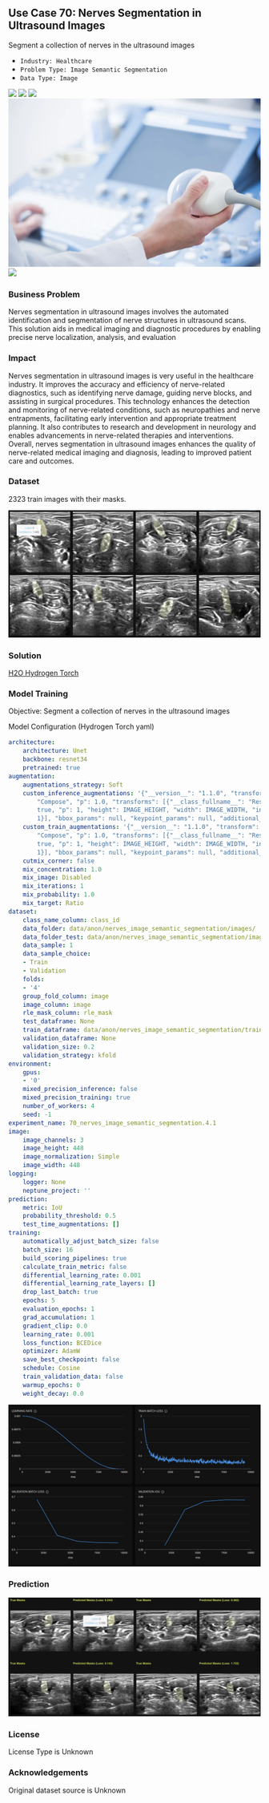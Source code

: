 ## Use Case 70: Nerves Segmentation in Ultrasound Images

Segment a collection of nerves in the ultrasound images

- `Industry: Healthcare`
- `Problem Type: Image Semantic Segmentation`
- `Data Type: Image`

![](https://github.com/h2oai/ht-catalog/blob/646864e3c695f7c721514159bd6c59520dab7438/Assets/use-cases/ultrasound_images_of_brachial_plexus/cover.png)
![](https://github.com/h2oai/ht-catalog/blob/646864e3c695f7c721514159bd6c59520dab7438/Assets/use-cases/ultrasound_images_of_brachial_plexus/cover.jpg)
![](https://github.com/h2oai/ht-catalog/blob/646864e3c695f7c721514159bd6c59520dab7438/Assets/use-cases/ultrasound_images_of_brachial_plexus/cover.jpeg)
![](https://github.com/h2oai/ht-catalog/blob/646864e3c695f7c721514159bd6c59520dab7438/Assets/use-cases/ultrasound_images_of_brachial_plexus/cover.webp)
![](https://github.com/h2oai/ht-catalog/blob/646864e3c695f7c721514159bd6c59520dab7438/Assets/use-cases/ultrasound_images_of_brachial_plexus/cover)

### Business Problem 

Nerves segmentation in ultrasound images involves the automated identification and segmentation of nerve structures in ultrasound scans. This solution aids in medical imaging and diagnostic procedures by enabling precise nerve localization, analysis, and evaluation

### Impact

Nerves segmentation in ultrasound images is very useful in the healthcare industry. It improves the accuracy and efficiency of nerve-related diagnostics, such as identifying nerve damage, guiding nerve blocks, and assisting in surgical procedures. This technology enhances the detection and monitoring of nerve-related conditions, such as neuropathies and nerve entrapments, facilitating early intervention and appropriate treatment planning. It also contributes to research and development in neurology and enables advancements in nerve-related therapies and interventions. Overall, nerves segmentation in ultrasound images enhances the quality of nerve-related medical imaging and diagnosis, leading to improved patient care and outcomes.

### Dataset

2323 train images with their masks. 

![train data](https://github.com/h2oai/ht-catalog/blob/646864e3c695f7c721514159bd6c59520dab7438/Assets/use-cases/ultrasound_images_of_brachial_plexus/train%20data.png)

### Solution

[H2O Hydrogen Torch](https://docs.h2o.ai/h2o-hydrogen-torch/)

### Model Training

Objective: Segment a collection of nerves in the ultrasound images

Model Configuration (Hydrogen Torch yaml)

```yaml
architecture:
    architecture: Unet
    backbone: resnet34
    pretrained: true
augmentation:
    augmentations_strategy: Soft
    custom_inference_augmentations: '{"__version__": "1.1.0", "transform": {"__class_fullname__":
        "Compose", "p": 1.0, "transforms": [{"__class_fullname__": "Resize", "always_apply":
        true, "p": 1, "height": IMAGE_HEIGHT, "width": IMAGE_WIDTH, "interpolation":
        1}], "bbox_params": null, "keypoint_params": null, "additional_targets": {}}}'
    custom_train_augmentations: '{"__version__": "1.1.0", "transform": {"__class_fullname__":
        "Compose", "p": 1.0, "transforms": [{"__class_fullname__": "Resize", "always_apply":
        true, "p": 1, "height": IMAGE_HEIGHT, "width": IMAGE_WIDTH, "interpolation":
        1}], "bbox_params": null, "keypoint_params": null, "additional_targets": {}}}'
    cutmix_corner: false
    mix_concentration: 1.0
    mix_image: Disabled
    mix_iterations: 1
    mix_probability: 1.0
    mix_target: Ratio
dataset:
    class_name_column: class_id
    data_folder: data/anon/nerves_image_semantic_segmentation/images/
    data_folder_test: data/anon/nerves_image_semantic_segmentation/images/
    data_sample: 1
    data_sample_choice:
    - Train
    - Validation
    folds:
    - '4'
    group_fold_column: image
    image_column: image
    rle_mask_column: rle_mask
    test_dataframe: None
    train_dataframe: data/anon/nerves_image_semantic_segmentation/train.pq
    validation_dataframe: None
    validation_size: 0.2
    validation_strategy: kfold
environment:
    gpus:
    - '0'
    mixed_precision_inference: false
    mixed_precision_training: true
    number_of_workers: 4
    seed: -1
experiment_name: 70_nerves_image_semantic_segmentation.4.1
image:
    image_channels: 3
    image_height: 448
    image_normalization: Simple
    image_width: 448
logging:
    logger: None
    neptune_project: ''
prediction:
    metric: IoU
    probability_threshold: 0.5
    test_time_augmentations: []
training:
    automatically_adjust_batch_size: false
    batch_size: 16
    build_scoring_pipelines: true
    calculate_train_metric: false
    differential_learning_rate: 0.001
    differential_learning_rate_layers: []
    drop_last_batch: true
    epochs: 5
    evaluation_epochs: 1
    grad_accumulation: 1
    gradient_clip: 0.0
    learning_rate: 0.001
    loss_function: BCEDice
    optimizer: AdamW
    save_best_checkpoint: false
    schedule: Cosine
    train_validation_data: false
    warmup_epochs: 0
    weight_decay: 0.0

```

![chart](https://github.com/h2oai/ht-catalog/blob/646864e3c695f7c721514159bd6c59520dab7438/Assets/use-cases/ultrasound_images_of_brachial_plexus/chart.png)


### Prediction

![Predictions](https://github.com/h2oai/ht-catalog/blob/646864e3c695f7c721514159bd6c59520dab7438/Assets/use-cases/ultrasound_images_of_brachial_plexus/Validation%20Predictions.png)

### License

License Type is Unknown

### Acknowledgements

Original dataset source is Unknown
